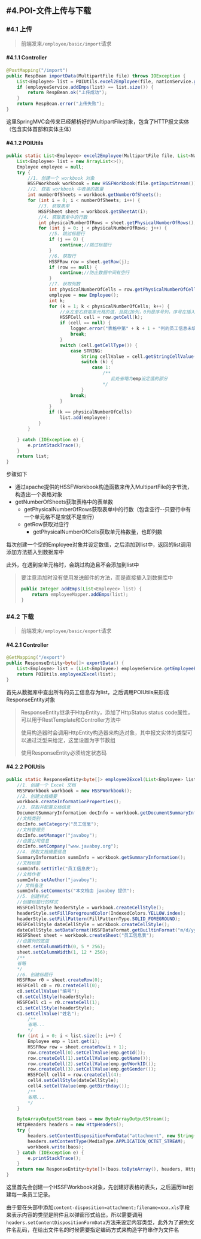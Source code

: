 ## #4.POI-文件上传与下载

### #4.1 上传

> 前端发来`/employee/basic/import`请求

#### #4.1.1 Controller

```java
@PostMapping("/import")
public RespBean importData(MultipartFile file) throws IOException {
    List<Employee> list = POIUtils.excel2Employee(file, nationService.getAllNations(), politicsstatusService.getAllPoliticsstatus(), departmentService.getAllDepartmentsWithOutChildren(), positionService.getAllPositions(), jobLevelService.getAllJobLevels());
    if (employeeService.addEmps(list) == list.size()) {
        return RespBean.ok("上传成功");
    }
    return RespBean.error("上传失败");
}
```

这里SpringMVC会传来已经解析好的MultipartFile对象，包含了HTTP报文实体（包含实体首部和实体主体）

#### #4.1.2 POIUtils

```java
public static List<Employee> excel2Employee(MultipartFile file, List<Nation> allNations, List<Politicsstatus> allPoliticsstatus, List<Department> allDepartments, List<Position> allPositions, List<JobLevel> allJobLevels) {
    List<Employee> list = new ArrayList<>();
    Employee employee = null;
    try {
        //1. 创建一个 workbook 对象
        HSSFWorkbook workbook = new HSSFWorkbook(file.getInputStream());
        //2. 获取 workbook 中表单的数量
        int numberOfSheets = workbook.getNumberOfSheets();
        for (int i = 0; i < numberOfSheets; i++) {
            //3. 获取表单
            HSSFSheet sheet = workbook.getSheetAt(i);
            //4. 获取表单中的行数
            int physicalNumberOfRows = sheet.getPhysicalNumberOfRows();
            for (int j = 0; j < physicalNumberOfRows; j++) {
                //5. 跳过标题行
                if (j == 0) {
                    continue;//跳过标题行
                }
                //6. 获取行
                HSSFRow row = sheet.getRow(j);
                if (row == null) {
                    continue;//防止数据中间有空行
                }
                //7. 获取列数
                int physicalNumberOfCells = row.getPhysicalNumberOfCells();
                employee = new Employee();
                int k;
                for (k = 1; k < physicalNumberOfCells; k++) {
                    //从左至右获取单元格的值，且跳过0列，0列是序号列，序号在插入数据库时主键自增
                    HSSFCell cell = row.getCell(k);
                    if (cell == null) {
                        logger.error("表格中第" + k + 1 + "列的员工信息未填写，不予添加");
                        break;
                    }
                    switch (cell.getCellType()) {
                        case STRING:
                            String cellValue = cell.getStringCellValue();
                            switch (k) {
                                case 1:
                                    /**
                                       此处省略为emp设定值的部分
                                    */
                            }
                        break;
                    }
                }
                if (k == physicalNumberOfCells)
                    list.add(employee);
            }
        }

    } catch (IOException e) {
        e.printStackTrace();
    }
    return list;
}
```

步骤如下

- 通过apache提供的HSSFWorkbook构造函数来传入MultipartFile的字节流，构造出一个表格对象
- getNumberOfSheets获取表格中的表单数
  - getPhysicalNumberOfRows获取表单中的行数（包含空行--只要行中有一个单元格不是空就不是空行）
  - getRow获取对应行
    - getPhysicalNumberOfCells获取单元格数量，也即列数

每次创建一个空的Employee对象并设定数值，之后添加到list中，返回的list调用添加方法插入到数据库中

此外，在遇到空单元格时，会跳过构造且不会添加到list中

> 要注意添加时没有使用发送邮件的方法，而是直接插入到数据库中
>
> ```java
> public Integer addEmps(List<Employee> list) {
>     return employeeMapper.addEmps(list);
> }
> ```

### #4.2 下载

>前端发来`/employee/basic/export`请求

#### #4.2.1 Controller

```java
@GetMapping("/export")
public ResponseEntity<byte[]> exportData() {
    List<Employee> list = (List<Employee>) employeeService.getEmployeeByPage(null, null, new Employee(),null).getData();
    return POIUtils.employee2Excel(list);
}
```

首先从数据库中查出所有的员工信息存为list，之后调用POIUtils来形成ResponseEntity对象

> ResponseEntity继承于HttpEntity，添加了HttpStatus status code属性，可以用于RestTemplate和Controller方法中
>
> 使用构造器时会调用HttpEntity构造器来构造对象，其中报文实体的类型可以通过泛型来给定，这里设置为字节数组
>
> 使用ResponseEntity必须给定状态码

#### #4.2.2 POIUtils

```java
public static ResponseEntity<byte[]> employee2Excel(List<Employee> list) {
    //1. 创建一个 Excel 文档
    HSSFWorkbook workbook = new HSSFWorkbook();
    //2. 创建文档摘要
    workbook.createInformationProperties();
    //3. 获取并配置文档信息
    DocumentSummaryInformation docInfo = workbook.getDocumentSummaryInformation();
    //文档类别
    docInfo.setCategory("员工信息");
    //文档管理员
    docInfo.setManager("javaboy");
    //设置公司信息
    docInfo.setCompany("www.javaboy.org");
    //4. 获取文档摘要信息
    SummaryInformation summInfo = workbook.getSummaryInformation();
    //文档标题
    summInfo.setTitle("员工信息表");
    //文档作者
    summInfo.setAuthor("javaboy");
    // 文档备注
    summInfo.setComments("本文档由 javaboy 提供");
    //5. 创建样式
    //创建标题行的样式
    HSSFCellStyle headerStyle = workbook.createCellStyle();
    headerStyle.setFillForegroundColor(IndexedColors.YELLOW.index);
    headerStyle.setFillPattern(FillPatternType.SOLID_FOREGROUND);
    HSSFCellStyle dateCellStyle = workbook.createCellStyle();
    dateCellStyle.setDataFormat(HSSFDataFormat.getBuiltinFormat("m/d/yy"));
    HSSFSheet sheet = workbook.createSheet("员工信息表");
    //设置列的宽度
    sheet.setColumnWidth(0, 5 * 256);
    sheet.setColumnWidth(1, 12 * 256);
    /**
    省略
    */
    //6. 创建标题行
    HSSFRow r0 = sheet.createRow(0);
    HSSFCell c0 = r0.createCell(0);
    c0.setCellValue("编号");
    c0.setCellStyle(headerStyle);
    HSSFCell c1 = r0.createCell(1);
    c1.setCellStyle(headerStyle);
    c1.setCellValue("姓名");
        /**
        省略...
        */
    for (int i = 0; i < list.size(); i++) {
        Employee emp = list.get(i);
        HSSFRow row = sheet.createRow(i + 1);
        row.createCell(0).setCellValue(emp.getId());
        row.createCell(1).setCellValue(emp.getName());
        row.createCell(2).setCellValue(emp.getWorkID());
        row.createCell(3).setCellValue(emp.getGender());
        HSSFCell cell4 = row.createCell(4);
        cell4.setCellStyle(dateCellStyle);
        cell4.setCellValue(emp.getBirthday());
        /**
        省略...
        */
    }

    ByteArrayOutputStream baos = new ByteArrayOutputStream();
    HttpHeaders headers = new HttpHeaders();
    try {
        headers.setContentDispositionFormData("attachment", new String("员工表.xls".getBytes("UTF-8"), "ISO-8859-1"));
        headers.setContentType(MediaType.APPLICATION_OCTET_STREAM);
        workbook.write(baos);
    } catch (IOException e) {
        e.printStackTrace();
    }
    return new ResponseEntity<byte[]>(baos.toByteArray(), headers, HttpStatus.CREATED);
}
```

这里首先会创建一个HSSFWorkbook对象，先创建好表格的表头，之后遍历list创建每一条员工记录。

由于要在头部中添加`content-disposition=attachment;filename=xxx.xls`字段来表示内容的类型是附件且以弹窗形式给出。所以需要调用`headers.setContentDispositionFormData`方法来设定内容类型，此外为了避免文件名乱码，在给出文件名的时候需要指定编码方式来构造字符串作为文件名

